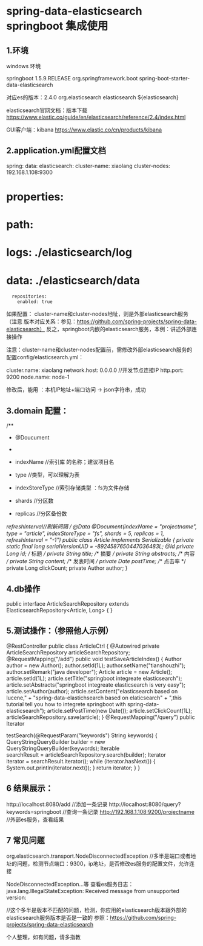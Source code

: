 # spring-data-elasticsearch springboot 集成使用
## 1.环境

windows 环境

springboot <version>1.5.9.RELEASE</version>
<dependency>
	<groupId>org.springframework.boot</groupId>
	<artifactId>spring-boot-starter-data-elasticsearch</artifactId>
</dependency>

对应es的版本：2.4.0
<dependency>
    <groupId>org.elasticsearch</groupId>
    <artifactId>elasticsearch</artifactId>
    <version>${elasticsearch}</version>
</dependency>


elasticsearch官网文档：版本下载
https://www.elastic.co/guide/en/elasticsearch/reference/2.4/index.html

GUI客户端：kibana
https://www.elastic.co/cn/products/kibana

## 2.application.yml配置文档

spring:
  data:
    elasticsearch:
      cluster-name: xiaolang
      cluster-nodes: 192.168.1.108:9300
#      properties:
#        path:
#          logs: ./elasticsearch/log
#          data: ./elasticsearch/data
      repositories:
        enabled: true

如果配置： cluster-name和cluster-nodes地址，则是外部elasticsearch服务（注意 版本对应关系：参见：https://github.com/spring-projects/spring-data-elasticsearch）
反之，springboot内嵌的elasticsearch服务，本例：讲述外部连接操作

注意：cluster-name和cluster-nodes配置前，需修改外部elasticsearch服务的配置config/elasticsearch.yml：

cluster.name: xiaolang
network.host: 0.0.0.0 //开发节点连接IP
http.port: 9200
node.name: node-1

修改后，能用 ：本机IP地址+端口访问 -> json字符串，成功

## 3.domain 配置：

/**
 * @Doucument
 * <p>
 * <p>indexName //索引库 的名称；建议项目名
 * <p>type //类型，可以理解为表
 * <p>indexStoreType //索引存储类型 ：fs为文件存储
 * <p>shards //分区数
 * <p>replicas //分区备份数
 *<p> refreshInterval//刷新间隔
 */
@Data
@Document(indexName = "projectname", type = "article", indexStoreType = "fs", shards = 5, replicas = 1, refreshInterval = "-1")
public class Article implements Serializable {
	private static final long serialVersionUID = -8924587650447036483L;
	@Id
	private Long id;
	/** 标题 */
	private String title;
	/** 摘要 */
	private String abstracts;
	/** 内容 */
	private String content;
	/** 发表时间 */
	private Date postTime;
	/** 点击率 */
	private Long clickCount;
	private Author author;
}

## 4.db操作

public interface ArticleSearchRepository extends ElasticsearchRepository<Article, Long> {
}

## 5.测试操作：（参照他人示例）

@RestController
public class ArticleCtrl {
	@Autowired
	private ArticleSearchRepository articleSearchRepository;
	@RequestMapping("/add")
	public void testSaveArticleIndex() {
		Author author = new Author();
		author.setId(1L);
		author.setName("tianshouzhi");
		author.setRemark("java developer");
		Article article = new Article();
		article.setId(1L);
		article.setTitle("springboot integreate elasticsearch");
		article.setAbstracts("springboot integreate elasticsearch is very easy");
		article.setAuthor(author);
		article.setContent("elasticsearch based on lucene," + "spring-data-elastichsearch based on elaticsearch"
				+ ",this tutorial tell you how to integrete springboot with spring-data-elasticsearch");
		article.setPostTime(new Date());
		article.setClickCount(1L);
		articleSearchRepository.save(article);
	}
	@RequestMapping("/query")
	public Iterator<Article> testSearch(@RequestParam("keywords") String keywords) {
		QueryStringQueryBuilder builder = new QueryStringQueryBuilder(keywords);
		Iterable<Article> searchResult = articleSearchRepository.search(builder);
		Iterator<Article> iterator = searchResult.iterator();
		while (iterator.hasNext()) {
			System.out.println(iterator.next());
		}
		return iterator;
	}
}

## 6 结果展示：
http://localhost:8080/add						//添加一条记录
http://localhost:8080/query?keywords=springboot //查询一条记录
http://192.168.1.108:9200/projectname //外部es服务，查看结果

## 7 常见问题

org.elasticsearch.transport.NodeDisconnectedException //多半是端口或者地址的问题，检测节点端口：9300，ip地址，是否修改es服务的配置文件，允许连接

NodeDisconnectedException...等
查看es服务日志：java.lang.IllegalStateException: Received message from unsupported version:

//这个多半是版本不匹配的问题，检测，你应用的elasticsearch版本跟外部的elasticsearch服务版本是否是一致的
参照：https://github.com/spring-projects/spring-data-elasticsearch


个人整理，如有问题，请多指教
